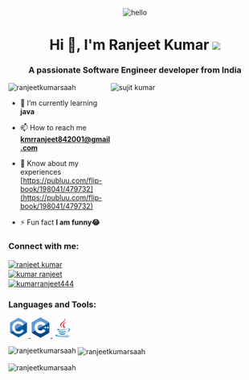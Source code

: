 
<p align="center"> <img src="https://raw.githubusercontent.com/Vrindagupta6828/Vrindagupta6828/master/assest/hello.gif" alt="hello" /> </p>

<h1 align="center">Hi 👋, I'm Ranjeet Kumar 
  <img src="https://camo.githubusercontent.com/63371d36886ee658f5a97401f393e1ab1684b2fd3de674b8f5efc7d410b2a3d0/68747470733a2f2f6d656469612e67697068792e636f6d2f6d656469612f57556c706c634d704f43456d5447427442572f67697068792e676966" width="50px"</h1>
<h3 align="center">A passionate Software Engineer developer from India</h3>
  <p><img align="right" src="https://www.mygo.ge/uploads/blog/1584023795.jpg" alt="sujit kumar" width="300px" height="370px" /></p>

<p align="left"> <img src="https://komarev.com/ghpvc/?username=ranjeetkumarsaah&label=Profile%20views&color=0e75b6&style=flat" alt="ranjeetkumarsaah" /> </p>

- 🌱 I’m currently learning **java**

- 📫 How to reach me **kmrranjeet842001@gmail.com**

- 📄 Know about my experiences [https://publuu.com/flip-book/198041/479732](https://publuu.com/flip-book/198041/479732)

- ⚡ Fun fact **I am funny😂**

<h3 align="left">Connect with me:</h3>
<p align="left">
<a href="https://linkedin.com/in/ranjeet kumar" target="blank"><img align="center" src="https://raw.githubusercontent.com/rahuldkjain/github-profile-readme-generator/master/src/images/icons/Social/linked-in-alt.svg" alt="ranjeet kumar" height="30" width="40" /></a>
<a href="https://fb.com/kumar ranjeet" target="blank"><img align="center" src="https://raw.githubusercontent.com/rahuldkjain/github-profile-readme-generator/master/src/images/icons/Social/facebook.svg" alt="kumar ranjeet" height="30" width="40" /></a>
<a href="https://instagram.com/kumarranjeet444" target="blank"><img align="center" src="https://raw.githubusercontent.com/rahuldkjain/github-profile-readme-generator/master/src/images/icons/Social/instagram.svg" alt="kumarranjeet444" height="30" width="40" /></a>
</p>

<h3 align="left">Languages and Tools:</h3>
<p align="left"> <a href="https://www.cprogramming.com/" target="_blank" rel="noreferrer"> <img src="https://raw.githubusercontent.com/devicons/devicon/master/icons/c/c-original.svg" alt="c" width="40" height="40"/> </a> <a href="https://www.w3schools.com/cpp/" target="_blank" rel="noreferrer"> <img src="https://raw.githubusercontent.com/devicons/devicon/master/icons/cplusplus/cplusplus-original.svg" alt="cplusplus" width="40" height="40"/> </a> <a href="https://www.java.com" target="_blank" rel="noreferrer"> <img src="https://raw.githubusercontent.com/devicons/devicon/master/icons/java/java-original.svg" alt="java" width="40" height="40"/> </a> </p>

<p><img align="left" src="https://github-readme-stats.vercel.app/api/top-langs?username=ranjeetkumarsaah&show_icons=true&locale=en&layout=compact" alt="ranjeetkumarsaah" /></p>

<p>&nbsp;<img align="center" src="https://github-readme-stats.vercel.app/api?username=ranjeetkumarsaah&show_icons=true&locale=en" alt="ranjeetkumarsaah" /></p>

<p><img align="center" src="https://github-readme-streak-stats.herokuapp.com/?user=ranjeetkumarsaah&" alt="ranjeetkumarsaah" /></p>

